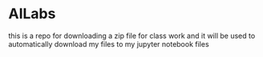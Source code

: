 # AILabs
this is a repo for downloading a zip file for class work and it will be used to automatically download my files to my jupyter notebook files
